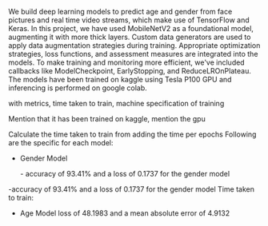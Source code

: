 <p>We build deep learning models to predict age and gender from face pictures and real time video streams, which make use of TensorFlow and Keras. In this project, we have used MobileNetV2 as a foundational model, augmenting it with more thick layers. Custom data generators are used to apply data augmentation strategies during training. Appropriate optimization strategies, loss functions, and assessment measures are integrated into the models. To make training and monitoring more efficient, we've included callbacks like ModelCheckpoint, EarlyStopping, and ReduceLROnPlateau. 
The models have been trained on kaggle using Tesla P100 GPU and inferencing is performed on google colab.

with metrics, time taken to train, machine specification of training

Mention that it has been trained on kaggle, mention the gpu

Calculate the time taken to train from adding the time per epochs
Following are the specific for each model:
- Gender Model
<ul> - accuracy of 93.41% and a 
  loss of 0.1737 for the gender model
  </ul>
 -accuracy of 93.41% and a loss of 0.1737 for the gender model 
Time taken to train:


- Age Model
loss of 48.1983 and a mean absolute error of 4.9132


</p>
